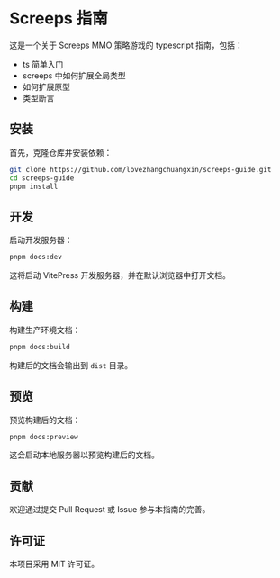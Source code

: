 # Screeps 指南

这是一个关于 Screeps MMO 策略游戏的 typescript 指南，包括：

- ts 简单入门
- screeps 中如何扩展全局类型
- 如何扩展原型
- 类型断言

## 安装

首先，克隆仓库并安装依赖：

```bash
git clone https://github.com/lovezhangchuangxin/screeps-guide.git
cd screeps-guide
pnpm install
```

## 开发

启动开发服务器：

```bash
pnpm docs:dev
```

这将启动 VitePress 开发服务器，并在默认浏览器中打开文档。

## 构建

构建生产环境文档：

```bash
pnpm docs:build
```

构建后的文档会输出到 `dist` 目录。

## 预览

预览构建后的文档：

```bash
pnpm docs:preview
```

这会启动本地服务器以预览构建后的文档。

## 贡献

欢迎通过提交 Pull Request 或 Issue 参与本指南的完善。

## 许可证

本项目采用 MIT 许可证。

